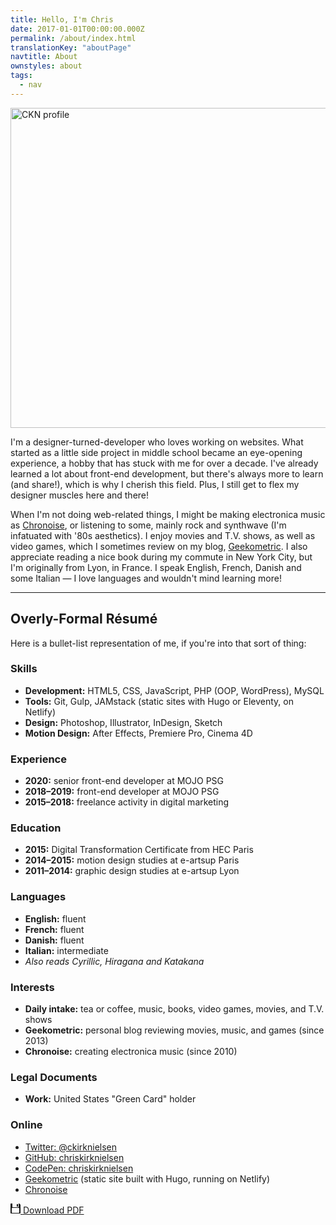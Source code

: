 ```yaml
---
title: Hello, I'm Chris
date: 2017-01-01T00:00:00.000Z
permalink: /about/index.html
translationKey: "aboutPage"
navtitle: About
ownstyles: about
tags:
  - nav
---
```


<div class="u-posRelative u-beforeCover u-floatRight u-displayInlineBlock u-marginBlockEnd--half u-marginInlineStart u-bg--currentColor about__image">
  <img src="/assets/img/profile.jpg" alt="CKN profile" width="512" height="512" onload="this.parentElement.className+=' about__image--loaded'">
</div>

I'm a designer-turned-developer who loves working on websites. What started as a little side project in middle school became an eye-opening experience, a hobby that has stuck with me for over a decade. I've already learned a lot about front-end development, but there's always more to learn (and share!), which is why I cherish this field. Plus, I still get to flex my designer muscles here and there!

When I'm not doing web-related things, I might be making electronica music as [Chronoise](https://chronoise.com), or listening to some, mainly rock and synthwave (I'm infatuated with '80s aesthetics). I enjoy movies and T.V. shows, as well as video games, which I sometimes review on my blog, [Geekometric](https://geekometric.com). I also appreciate reading a nice book during my commute in New York City, but I'm originally from Lyon, in France. I speak English, French, Danish and some Italian — I love languages and wouldn't mind learning more!

<hr class="u-floatClear">

## Overly-Formal Résumé

Here is a bullet-list representation of me, if you're into that sort of thing:

### Skills

- **Development:** HTML5, CSS, JavaScript, PHP (OOP, WordPress), MySQL
- **Tools:** Git, Gulp, JAMstack (static sites with Hugo or Eleventy, on Netlify)
- **Design:** Photoshop, Illustrator, InDesign, Sketch
- **Motion Design:** After Effects, Premiere Pro, Cinema 4D

### Experience

- **2020:** senior front-end developer at MOJO PSG
- **2018–2019:** front-end developer at MOJO PSG
- **2015–2018:** freelance activity in digital marketing

### Education

- **2015:** Digital Transformation Certificate from HEC Paris
- **2014–2015:** motion design studies at e-artsup Paris
- **2011–2014:** graphic design studies at e-artsup Lyon

### Languages

- **English:** fluent
- **French:** fluent
- **Danish:** fluent
- **Italian:** intermediate
- *Also reads Cyrillic, Hiragana and Katakana*

### Interests

- **Daily intake:** tea or coffee, music, books, video games, movies, and T.V. shows
- **Geekometric:** personal blog reviewing movies, music, and games (since 2013)
- **Chronoise:** creating electronica music (since 2010)

### Legal Documents

- **Work:** United States "Green Card" holder

### Online

- [Twitter: @ckirknielsen](https://twitter.com/ckirknielsen)
- [GitHub: chriskirknielsen](https://github.com/chriskirknielsen)
- [CodePen: chriskirknielsen](https://codepen.io/chriskirknielsen)
- [Geekometric](https://geekometric.com) (static site built with Hugo, running on Netlify)
- [Chronoise](https://chronoise.com)

<p class="u-marginBlockStart--double">
  <a href="/assets/pdf/resume.pdf" download="chriskirknielsen.pdf" class="u-displayInlineFlex u-flex--centreBlock u-paddingBlock--half u-paddingInline u-textDecoration--none u-c--grey-max u-bg--grey-min h:u-c--grey-max h:u-bg--secondary-med u-lineHeight--1">
    <svg width="16px" height="16px" viewBox="0 0 16 16" xmlns="http://www.w3.org/2000/svg" aria-hidden="true" focusable="false" class="u-displayBlock u-marginInlineEnd--half about__download">
      <path d="M3 0v5c0 .6.4 1 1 1h8c.6 0 1-.4 1-1V0h1l2 2v13c0 .6-.4 1-1 1H1a1 1 0 0 1-1-1V1c0-.6.4-1 1-1h2zm10 15c.6 0 1-.4 1-1V8c0-.6-.4-1-1-1H3a1 1 0 0 0-1 1v6c0 .6.4 1 1 1h10zM10 5V1h2v4h-2z" fill="currentColor" fill-rule="evenodd"/>
    </svg>
    <span class="u-flex--alignSelfEnd u-fontBold">Download PDF</span>
  </a>
</p>